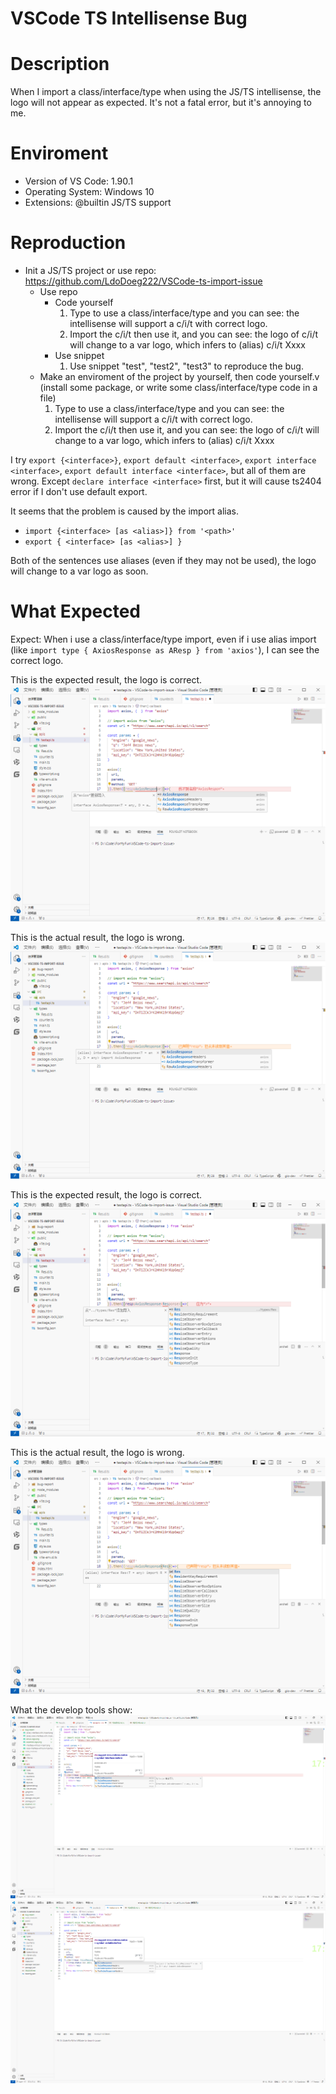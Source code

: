 # VSCode TS Intellisense Bug

<!-- ⚠️⚠️ Do Not Delete This! feature_request_template ⚠️⚠️ -->

<!-- Please read our Rules of Conduct: https://opensource.microsoft.com/codeofconduct/ -->

<!-- Please search existing issues to avoid creating duplicates. -->

<!-- Describe the feature you'd like. -->

# Description
When I import a class/interface/type when using the JS/TS intellisense, the logo will not appear as expected.
It's not a fatal error, but it's annoying to me.

# Enviroment

- Version of VS Code: 1.90.1
- Operating System: Windows 10
- Extensions: @builtin JS/TS support

# Reproduction

- Init a JS/TS project or use repo: https://github.com/LdoDoeg222/VSCode-ts-import-issue
  - Use repo
    - Code yourself
      1. Type to use a class/interface/type and you can see: the intellisense will support a c/i/t with correct logo.
      2. Import the c/i/t then use it, and you can see: the logo of c/i/t will change to a var logo, which infers to (alias) c/i/t Xxxx
    - Use snippet
      1. Use snippet "test", "test2", "test3" to reproduce the bug.
  - Make an enviroment of the project by yourself, then code yourself.v (install some package, or write some class/interface/type code in a file)
    1. Type to use a class/interface/type and you can see: the intellisense will support a c/i/t with correct logo.
    2. Import the c/i/t then use it, and you can see: the logo of c/i/t will change to a var logo, which infers to (alias) c/i/t Xxxx

I try `export {<interface>}`, `export default <interface>`, `export interface <interface>`, `export default interface <interface>`, but all of them are wrong.
Except `declare interface <interface>` first, but it will cause ts2404 error if I don't use default export.

It seems that the problem is caused by the import alias.
- `import {<interface> [as <alias>]} from '<path>'`
- `export { <interface> [as <alias>] }`

Both of the sentences use aliases (even if they may not be used), the logo will change to a var logo as soon.


# What Expected

Expect: When i use a class/interface/type import, even if i use alias import (like `import type { AxiosResponse as AResp } from 'axios'`), I can see the correct logo.

This is the expected result, the logo is correct.
![expected import](./bug-report/interface-without-import.png)

This is the actual result, the logo is wrong.
![actual import](./bug-report/(alias)-interface-with-import.png)

This is the expected result, the logo is correct.
![expected import](./bug-report/local-interface-without-import.png)

This is the actual result, the logo is wrong.
![actual import](./bug-report/(alias)-local-interface-with-import.png)

What the develop tools show:
![develop tools](./bug-report/expected-logo.png)
![develop tools](./bug-report/actual-logo.png)

